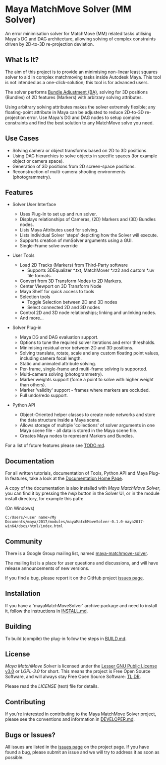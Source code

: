 # Maya MatchMove Solver (MM Solver)

An error minimisation solver for MatchMove (MM) related tasks
utilising Maya's DG and DAG architecture, allowing solving of
complex constraints driven by 2D-to-3D re-projection deviation.

## What Is It?

The aim of this project is to provide an minimising non-linear
least squares solver to aid in complex matchmoving tasks
inside Autodesk Maya. This tool is not intended as a
one-click-solution; this tool is for advanced users.

The solver performs [Bundle Adjustment
(BA)](https://en.wikipedia.org/wiki/Bundle_adjustment), solving for 3D
positions (Bundles) of 2D features (Markers) with arbitrary solving
attributes.

Using arbitrary solving attributes makes the solver extremely
flexible; any floating-point attribute in Maya can be adjusted to
reduce 2D-to-3D re-projection error. Use Maya's DG and DAG nodes to
setup complex constraints and find the best solution to any
MatchMove solve you need.

## Use Cases

- Solving camera or object transforms based on 2D to 3D
  positions.
- Using DAG hierarchies to solve objects in specific spaces (for
  example object or camera space).
- Generation of 3D positions from 2D screen-space positions.
- Reconstruction of multi-camera shooting environments
  (photogrammetry).

## Features

- Solver User Interface
  - Uses Plug-In to set up and run solver.
  - Displays relationships of Cameras, (2D) Markers and (3D) Bundles
    nodes.
  - Lists Maya Attributes used for solving.
  - Lists individual Solver 'steps' depicting how the Solver will
    execute.
  - Supports creation of mmSolver arguments using a GUI.
  - Single-Frame solve override

- User Tools
  - Load 2D Tracks (Markers) from Third-Party software
    - Supports 3DEqualizer *.txt, MatchMover *.rz2 and custom *.uv
      file formats.
  - Convert from 3D Transform Nodes to 2D Markers.
  - Center Viewport on 3D Transform Node
  - Maya Shelf for quick access to tools
  - Selection tools
    - Toggle Selection between 2D and 3D nodes
    - Select connected 2D and 3D nodes
  - Control 2D and 3D node relationships; linking and unlinking nodes.
  - And more...

- Solver Plug-in
  - Maya DG and DAG evaluation support.
  - Options to tune the required solver iterations and error
    thresholds.
  - Minimising residual error between 2D and 3D positions.
  - Solving translate, rotate, scale and any custom floating point
    values, including camera focal length.
  - Static and animated attribute solving.
  - Per-frame, single-frame and multi-frame solving is supported.
  - Multi-camera solving (photogrammetry).
  - Marker weights support (force a point to solve with higher weight
    than others).
  - Marker 'validity' support - frames where markers are occluded.
  - Full undo/redo support.

- Python API
  - Object-Oriented helper classes to create node networks and store
    the data structure inside a Maya scene.
  - Allows storage of multiple 'collections' of solver arguments in
    one Maya scene file - all data is stored in the Maya scene file.
  - Creates Maya nodes to represent Markers and Bundles.

For a list of future features please see
[TODO.md](https://github.com/david-cattermole/mayaMatchMoveSolver/blob/master/TODO.md).

## Documentation

For all written tutorials, documentation of Tools, Python API
and Maya Plug-In features, take a look at the
[Documentation Home Page](https://david-cattermole.github.io/mayaMatchMoveSolver/).

A copy of the documentation is also installed with *Maya MatchMove
Solver*, you can find it by pressing the *help* button in the Solver
UI, or in the module install directory, for example this path:

(On Windows)
```
C:/Users/<user name>/My Documents/maya/2017/modules/mayaMatchMoveSolver-0.1.0-maya2017-win64/docs/html/index.html
```

## Community

There is a Google Group mailing list, named
 [maya-matchmove-solver](https://groups.google.com/forum/#!forum/maya-matchmove-solver).

The mailing list is a place for user questions and discussions, and
will have release announcements of new versions.

If you find a bug, please report it on the GitHub project
[issues page](https://github.com/david-cattermole/mayaMatchMoveSolver/issues).

## Installation

If you have a 'mayaMatchMoveSolver' archive package and need to
install it, follow the instructions in
[INSTALL.md](https://github.com/david-cattermole/mayaMatchMoveSolver/blob/master/INSTALL.md).

## Building

To build (compile) the plug-in follow the steps in
[BUILD.md](https://github.com/david-cattermole/mayaMatchMoveSolver/blob/master/BUILD.md).

## License

*Maya MatchMove Solver* is licensed under the
[Lesser GNU Public License v3.0](https://github.com/david-cattermole/mayaMatchMoveSolver/blob/master/LICENSE)
or *LGPL-3.0* for short.
This means the project is Free Open Source Software, and will always
stay Free Open Source Software:
[TL;DR](https://www.tldrlegal.com/l/lgpl-3.0).

Please read the *LICENSE* (text) file for details.

## Contributing

If you're interested in contributing to the Maya MatchMove Solver
project, please see the conventions and information in
[DEVELOPER.md](https://github.com/david-cattermole/mayaMatchMoveSolver/blob/master/DEVELOPER.md).

## Bugs or Issues?

All issues are listed in the
[issues page](https://github.com/david-cattermole/mayaMatchMoveSolver/issues)
on the project page. If you have found a bug, please submit an issue and we will
try to address it as soon as possible.
